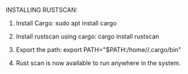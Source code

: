 INSTALLING RUSTSCAN:

1. Install Cargo:
	sudo apt install cargo

2. Install rustscan using cargo:
	cargo install rustscan

3. Export the path:
	export PATH="$PATH:/home/<username>/.cargo/bin"

4. Rust scan is now available to run anywhere in the system.
